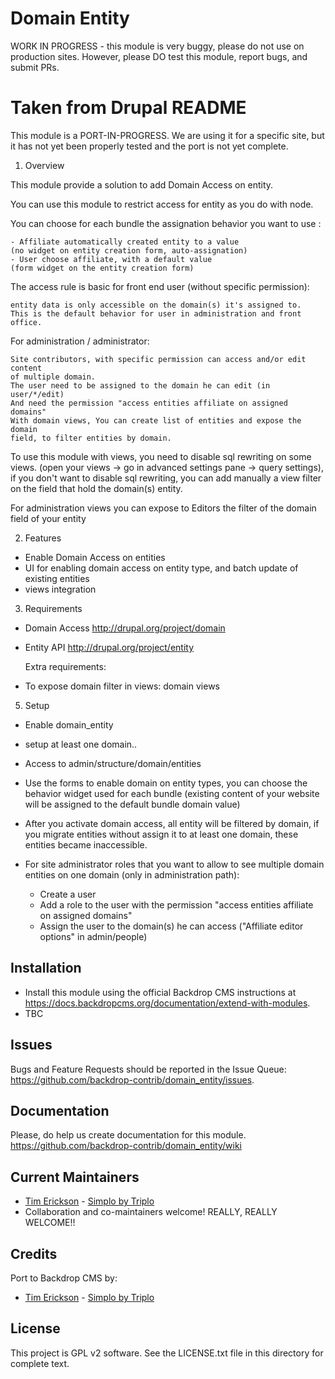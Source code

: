 Domain Entity
=============
<!--
|<- - - - - - - This line is exactly 80 characters for reference - - - - - - ->|
-->
WORK IN PROGRESS - this module is very buggy, please do not use on production
sites. However, please DO test this module, report bugs, and submit PRs. 


Taken from Drupal README
========================

This module is a PORT-IN-PROGRESS. We are using it for a specific site, but
it has not yet been properly tested and the port is not yet complete.

1) Overview

This module provide a solution to add Domain Access on entity.

You can use this module to restrict access for entity as you do with node.

You can choose for each bundle the assignation behavior you want to use :

    - Affiliate automatically created entity to a value 
	(no widget on entity creation form, auto-assignation)
    - User choose affiliate, with a default value 
	(form widget on the entity creation form)

The access rule is basic for front end user (without specific permission):

    entity data is only accessible on the domain(s) it's assigned to.
    This is the default behavior for user in administration and front office.

For administration / administrator:

    Site contributors, with specific permission can access and/or edit content
	of multiple domain.
    The user need to be assigned to the domain he can edit (in user/*/edit)
    And need the permission "access entities affiliate on assigned domains"
    With domain views, You can create list of entities and expose the domain
	field, to filter entities by domain.

To use this module with views, you need to disable sql rewriting on some views.
(open your views -> go in advanced settings pane -> query settings), 
if you don't want to disable sql rewriting, you can add manually a view filter
on the field that hold the domain(s) entity.

For administration views you can expose to Editors 
the filter of the domain field of your entity

2) Features

- Enable Domain Access on entities
- UI for enabling domain access on entity type, 
  and batch update of existing entities
- views integration

3) Requirements

- Domain Access http://drupal.org/project/domain
- Entity API http://drupal.org/project/entity

  Extra requirements:
- To expose domain filter in views: domain views

5) Setup

- Enable domain_entity
- setup at least one domain..
- Access to admin/structure/domain/entities
- Use the forms to enable domain on entity types, you can choose 
  the behavior widget used for each bundle 
  (existing content of your website will be assigned 
   to the default bundle domain value)
- After you activate domain access, all entity will be filtered 
  by domain, if you migrate entities without assign it 
  to at least one domain, these entities became inaccessible.
- For site administrator roles that you want to allow to see 
  multiple domain entities on one domain (only in administration path):

    - Create a user
    - Add a role to the user with the permission 
	  "access entities affiliate on assigned domains"
    - Assign the user to the domain(s) he can access 
	  ("Affiliate editor options" in admin/people)

Installation
------------
- Install this module using the official Backdrop CMS instructions at
  https://docs.backdropcms.org/documentation/extend-with-modules.
- TBC

Issues
------
Bugs and Feature Requests should be reported in the Issue Queue:
https://github.com/backdrop-contrib/domain_entity/issues.

Documentation
-------------------
Please, do help us create documentation for this module. 
https://github.com/backdrop-contrib/domain_entity/wiki

Current Maintainers
-------------------

- [Tim Erickson](https://github.com/stpaultim) - [Simplo by Triplo](https://simplo.site/)
- Collaboration and co-maintainers welcome! REALLY, REALLY WELCOME!!

Credits
-------

Port to Backdrop CMS by:
- [Tim Erickson](https://github.com/stpaultim) - [Simplo by Triplo](https://simplo.site/)

License
-------

This project is GPL v2 software.
See the LICENSE.txt file in this directory for complete text.

